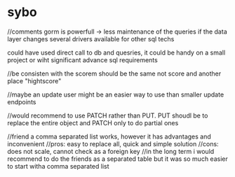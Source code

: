 # sybo

//comments
gorm is powerfull -> less maintenance of the queries if the data layer changes
several drivers available for other sql techs

could have used direct call to db and quesries, it could be handy on a small project or wiht significant advance sql requirements

//be consisten with the scorem should be the same not score and another place "hightscore"

//maybe an update user might be an easier way to use than smaller update endpoints

//would recommend to use PATCH rather than PUT. PUT shoudl be to replace the entire object and PATCH only to do partial ones

//friend a comma separated list works, however it has advantages and inconvenient
//pros: easy to replace all, quick and simple solution
//cons: does not scale, cannot check as a foreign key
//in the long term i would recommend to do the friends as a separated table but it was so much easier to start witha comma separated list

